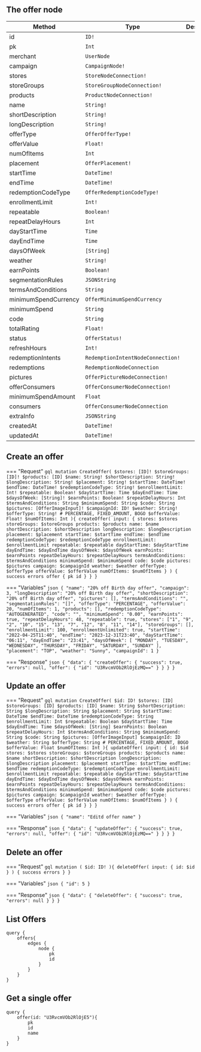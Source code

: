 ## The offer node

| Method               | Type                              | Description |
| -------------------- | --------------------------------- | ----------- |
| id                   | `ID!`                             |
| pk                   | `Int`                             |
| merchant             | `UserNode`                        |
| campaign             | `CampaignNode!`                   |
| stores               | `StoreNodeConnection!`            |
| storeGroups          | `StoreGroupNodeConnection!`       |
| products             | `ProductNodeConnection!`          |
| name                 | `String!`                         |
| shortDescription     | `String!`                         |
| longDescription      | `String!`                         |
| offerType            | `OfferOfferType!`                 |
| offerValue           | `Float!`                          |
| numOfItems           | `Int`                             |
| placement            | `OfferPlacement!`                 |
| startTime            | `DateTime!`                       |
| endTime              | `DateTime!`                       |
| redemptionCodeType   | `OfferRedemptionCodeType!`        |
| enrollmentLimit      | `Int!`                            |
| repeatable           | `Boolean!`                        |
| repeatDelayHours     | `Int`                             |
| dayStartTime         | `Time`                            |
| dayEndTime           | `Time`                            |
| daysOfWeek           | `[String]`                        |
| weather              | `String!`                         |
| earnPoints           | `Boolean!`                        |
| segmentationRules    | `JSONString`                      |
| termsAndConditions   | `String`                          |
| minimumSpendCurrency | `OfferMinimumSpendCurrency`       |
| minimumSpend         | `String`                          |
| code                 | `String`                          |
| totalRating          | `Float!`                          |
| status               | `OfferStatus!`                    |
| refreshHours         | `Int!`                            |
| redemptionIntents    | `RedemptionIntentNodeConnection!` |
| redemptions          | `RedemptionNodeConnection`        |
| pictures             | `OfferPictureNodeConnection!`     |
| offerConsumers       | `OfferConsumerNodeConnection!`    |
| minimumSpendAmount   | `Float`                           |
| consumers            | `OfferConsumerNodeConnection`     |
| extraInfo            | `JSONString`                      |
| createdAt            | `DateTime!`                       |
| updatedAt            | `DateTime!`                       |

## Create an offer

=== "Request"
    ```gql
    mutation CreateOffer(
      $stores: [ID]!
      $storeGroups: [ID]!
      $products: [ID]
      $name: String!
      $shortDescription: String!
      $longDescription: String!
      $placement: String!
      $startTime: DateTime!
      $endTime: DateTime!
      $redemptionCodeType: String!
      $enrollmentLimit: Int!
      $repeatable: Boolean!
      $dayStartTime: Time
      $dayEndTime: Time
      $daysOfWeek: [String]!
      $earnPoints: Boolean!
      $repeatDelayHours: Int
      $termsAndConditions: String
      $minimumSpend: String
      $code: String
      $pictures: [OfferImageInput]!
      $campaignId: ID!
      $weather: String!
      $offerType: String! # PERCENTAGE, FIXED_AMOUNT, BOGO
      $offerValue: Float!
      $numOfItems: Int
    ){
      createOffer(
        input: {
          stores: $stores
          storeGroups: $storeGroups
          products: $products
          name: $name
          shortDescription: $shortDescription
          longDescription: $longDescription
          placement: $placement
          startTime: $startTime
          endTime: $endTime
          redemptionCodeType: $redemptionCodeType
          enrollmentLimit: $enrollmentLimit
          repeatable: $repeatable
          dayStartTime: $dayStartTime
          dayEndTime: $dayEndTime
          daysOfWeek: $daysOfWeek
          earnPoints: $earnPoints
          repeatDelayHours: $repeatDelayHours
          termsAndConditions: $termsAndConditions
          minimumSpend: $minimumSpend
          code: $code
          pictures: $pictures
          campaign: $campaignId
          weather: $weather
          offerType: $offerType
          offerValue: $offerValue
          numOfItems: $numOfItems
        }
      ) {
        success
        errors
        offer {
          pk
          id
        }
      }
    }
    ```

=== "Variables"
    ```json
    {
      "name": "20% off Birth day offer",
      "campaign": 3,
      "longDescription": "20% off Birth day offer",
      "shortDescription": "20% off Birth day offer",
      "pictures": [],
      "termsAndConditions": "",
      "segmentationRules": "[]",
      "offerType": "PERCENTAGE",
      "offerValue": 20,
      "numOfItems": 1,
      "products": [],
      "redemptionCodeType": "AUTOGENERATED",
      "code": "",
      "minimumSpend": "0.00",
      "earnPoints": true,
      "repeatDelayHours": 48,
      "repeatable": true,
      "stores": ["1", "9", "2", "10", "15", "13", "7", "12", "8", "11", "14"],
      "storeGroups": [],
      "enrollmentLimit": 100,
      "enrollmentUnlimited": true,
      "startTime": "2022-04-25T11:40",
      "endTime": "2023-12-31T23:40",
      "dayStartTime": "06:11",
      "dayEndTime": "23:41",
      "daysOfWeek": [
      "MONDAY",
      "TUESDAY",
      "WEDNESDAY",
      "THURSDAY",
      "FRIDAY",
      "SATURDAY",
      "SUNDAY"
      ],
      "placement": "TOP",
      "weather": "Sunny",
      "campaignId": 1
    }
    ```

=== "Response"
    ```json
    {
        "data": {
            "createOffer": {
                "success": true,
                "errors": null,
                "offer": {
                    "id": "U3RvcmVOb2RlOjEzMQ=="
                }
            }
        }
    }
    ```

## Update an offer

=== "Request"
    ```gql
    mutation CreateOffer(
      $id: ID!
      $stores: [ID]
      $storeGroups: [ID]
      $products: [ID]
      $name: String
      $shortDescription: String
      $longDescription: String
      $placement: String
      $startTime: DateTime
      $endTime: DateTime
      $redemptionCodeType: String
      $enrollmentLimit: Int
      $repeatable: Boolean
      $dayStartTime: Time
      $dayEndTime: Time
      $daysOfWeek: [String]
      $earnPoints: Boolean
      $repeatDelayHours: Int
      $termsAndConditions: String
      $minimumSpend: String
      $code: String
      $pictures: [OfferImageInput]
      $campaignId: ID
      $weather: String
      $offerType: String # PERCENTAGE, FIXED_AMOUNT, BOGO
      $offerValue: Float
      $numOfItems: Int
    ){
      updateOffer(
        input: {
          id: $id
          stores: $stores
          storeGroups: $storeGroups
          products: $products
          name: $name
          shortDescription: $shortDescription
          longDescription: $longDescription
          placement: $placement
          startTime: $startTime
          endTime: $endTime
          redemptionCodeType: $redemptionCodeType
          enrollmentLimit: $enrollmentLimit
          repeatable: $repeatable
          dayStartTime: $dayStartTime
          dayEndTime: $dayEndTime
          daysOfWeek: $daysOfWeek
          earnPoints: $earnPoints
          repeatDelayHours: $repeatDelayHours
          termsAndConditions: $termsAndConditions
          minimumSpend: $minimumSpend
          code: $code
          pictures: $pictures
          campaign: $campaignId
          weather: $weather
          offerType: $offerType
          offerValue: $offerValue
          numOfItems: $numOfItems
        }
      ) {
        success
        errors
        offer {
          pk
          id
        }
      }
    }
    ```

=== "Variables"
    ```json
    {
        "name": "Editd offer name"
    }
    ```

=== "Response"
    ```json
    {
        "data": {
            "updateOffer": {
                "success": true,
                "errors": null,
                "offer": {
                    "id": "U3RvcmVOb2RlOjEzMQ=="
                }
            }
        }
    }
    ```


## Delete an offer

=== "Request"
    ```gql
    mutation (
      $id: ID!
    ){
      deleteOffer(
        input: {
          id: $id
        }
      ) {
        success
        errors
      }
    }
    ```

=== "Variables"
    ```json
    {
        "id": 5
    }
    ```

=== "Response"
    ```json
    {
        "data": {
            "deleteOffer": {
                "success": true,
                "errors": null
            }
        }
    }
    ```


## List Offers

```gql
query {
	offers{
		edges {
			node {
				pk
				id
			}
		}
	}
}
```

## Get a single offer

```gql
query {
	offer(id: "U3RvcmVOb2RlOjE5"){
		pk
		id
		name
	}
}
```
